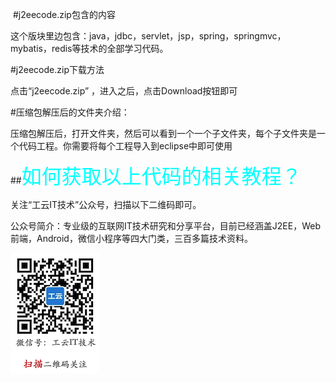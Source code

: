  #j2eecode.zip包含的内容  

这个版块里边包含：java，jdbc，servlet，jsp，spring，springmvc，mybatis，redis等技术的全部学习代码。 

#j2eecode.zip下载方法

点击“j2eecode.zip” ，进入之后，点击Download按钮即可

#压缩包解压后的文件夹介绍：  

压缩包解压后，打开文件夹，然后可以看到一个一个子文件夹，每个子文件夹是一个代码工程。你需要将每个工程导入到eclipse中即可使用

##<font color=#00ffff size=6 face="黑体">如何获取以上代码的相关教程？</font>

关注“工云IT技术”公众号，扫描以下二维码即可。

公众号简介：专业级的互联网IT技术研究和分享平台，目前已经涵盖J2EE，Web前端，Android，微信小程序等四大门类，三百多篇技术资料。

![](https://github.com/gongyunit/resources/blob/master/ewm.png) 
